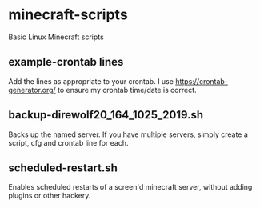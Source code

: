 # minecraft-scripts
Basic Linux Minecraft scripts

## example-crontab lines

Add the lines as appropriate to your crontab. I use https://crontab-generator.org/ to ensure my crontab time/date is correct.

## backup-direwolf20_164_1025_2019.sh

Backs up the named server. If you have multiple servers, simply create a script, cfg and crontab line for each.

## scheduled-restart.sh

Enables scheduled restarts of a screen'd minecraft server, without adding plugins or other hackery. 
